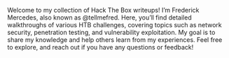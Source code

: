 Welcome to my collection of Hack The Box writeups! I’m Frederick Mercedes, also known as @tellmefred. Here, you’ll find detailed walkthroughs of various HTB challenges, covering topics such as network security, penetration testing, and vulnerability exploitation. My goal is to share my knowledge and help others learn from my experiences. Feel free to explore, and reach out if you have any questions or feedback!


